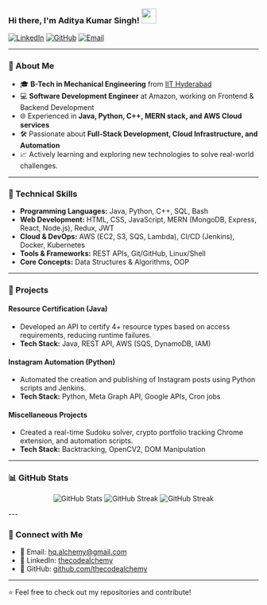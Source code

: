 ### Hi there, I'm Aditya Kumar Singh! <img src="https://raw.githubusercontent.com/thecodealchemy/thecodealchemy/main/wave.gif" width="30px">

[![LinkedIn](https://img.shields.io/badge/LinkedIn-0077B5?style=flat&logo=linkedin&logoColor=white)](https://www.linkedin.com/in/thecodealchemy)
[![GitHub](https://img.shields.io/badge/GitHub-181717?style=flat&logo=github&logoColor=white)](https://github.com/thecodealchemy)
[![Email](https://img.shields.io/badge/Email-hq.alchemy@gmail.com-red)](mailto:hq.alchemy@gmail.com)

---

### 🚀 About Me

- 🎓 **B-Tech in Mechanical Engineering** from [IIT Hyderabad](https://www.iith.ac.in/)
- 💻 **Software Development Engineer** at Amazon, working on Frontend & Backend Development
- 🌐 Experienced in **Java, Python, C++, MERN stack, and AWS Cloud services**
- 🛠 Passionate about **Full-Stack Development, Cloud Infrastructure, and Automation**
- 📈 Actively learning and exploring new technologies to solve real-world challenges.

---

### 🔧 Technical Skills

- **Programming Languages:** Java, Python, C++, SQL, Bash
- **Web Development:** HTML, CSS, JavaScript, MERN (MongoDB, Express, React, Node.js), Redux, JWT
- **Cloud & DevOps:** AWS (EC2, S3, SQS, Lambda), CI/CD (Jenkins), Docker, Kubernetes
- **Tools & Frameworks:** REST APIs, Git/GitHub, Linux/Shell
- **Core Concepts:** Data Structures & Algorithms, OOP

---

### 📂 Projects

#### Resource Certification (Java)
- Developed an API to certify 4+ resource types based on access requirements, reducing runtime failures.
- **Tech Stack:** Java, REST API, AWS (SQS, DynamoDB, IAM)

#### Instagram Automation (Python)
- Automated the creation and publishing of Instagram posts using Python scripts and Jenkins.
- **Tech Stack:** Python, Meta Graph API, Google APIs, Cron jobs

#### Miscellaneous Projects
- Created a real-time Sudoku solver, crypto portfolio tracking Chrome extension, and automation scripts.
- **Tech Stack:** Backtracking, OpenCV2, DOM Manipulation

---

### 📊 GitHub Stats

<p align="center">
  <img src="https://github-readme-stats.vercel.app/api?username=thecodealchemy&show_icons=true&theme=radical" alt="GitHub Stats"/>
  <img src="https://github-readme-activity-graph.vercel.app/graph?username=thecodealchemy&theme=radical" alt="GitHub Streak"/>
  <img src="https://github-readme-streak-stats.herokuapp.com/?user=thecodealchemy&theme=radical" alt="GitHub Streak"/>
</p>
---

### 🤝 Connect with Me

- 📧 Email: [hq.alchemy@gmail.com](mailto:hq.alchemy@gmail.com)
- 💼 LinkedIn: [thecodealchemy](https://www.linkedin.com/in/thecodealchemy)
- 🔗 GitHub: [github.com/thecodealchemy](https://github.com/thecodealchemy)

---

⭐️ Feel free to check out my repositories and contribute!
